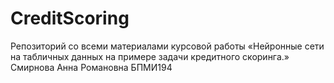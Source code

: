# CreditScoring

Репозиторий со всеми материалами курсовой работы «Нейронные сети на табличных данных на примере задачи кредитного скоринга.»
Смирнова Анна Романовна БПМИ194
